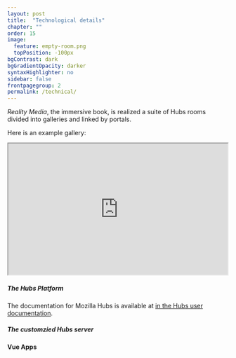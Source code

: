 ```yaml
---
layout: post
title:  "Technological details"
chapter: ""
order: 15
image:
  feature: empty-room.png
  topPosition: -100px
bgContrast: dark
bgGradientOpacity: darker
syntaxHighlighter: no
sidebar: false
frontpagegroup: 2
permalink: /technical/
---
```


*Reality Media*, the immersive book, is realized a suite of Hubs rooms divided into galleries and linked by portals.

Here is an example gallery:
<div> 
<iframe src="https://artnotart.org/jdbolter/pano/" height="300" width="500" title="Genres Gallery"></iframe>
</div>


##### The Hubs Platform


The documentation for Mozilla Hubs is available at <a href="https://hubs.mozilla.com/docs" target="blank">in the Hubs user documentation</a>.  

##### The customzied Hubs server


#### Vue Apps




